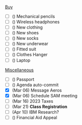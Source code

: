 <u>Buy</u>

- [ ] () Mechanical pencils
- [ ] () Wireless headphones
- [ ] () New clothing
- [ ] () New shoes
- [ ] () New socks
- [ ] () New underwear
- [ ] () Fitted suit
- [ ] () Clothes Hanger
- [ ] () Laptop

<u>Miscellaneous</u>

- [ ] () Passport
- [ ] () Agenda auto-commit
- [x] (Mar 06) Message Aeros
- [x] (Mar 06) Schedule SAM meeting
- [ ] (Mar 16) 2023 Taxes
- [ ] (Mar 21) **Class Registration**
- [ ] (Apr 10) IBM Research?
- [ ] () Financial Aid Appeal